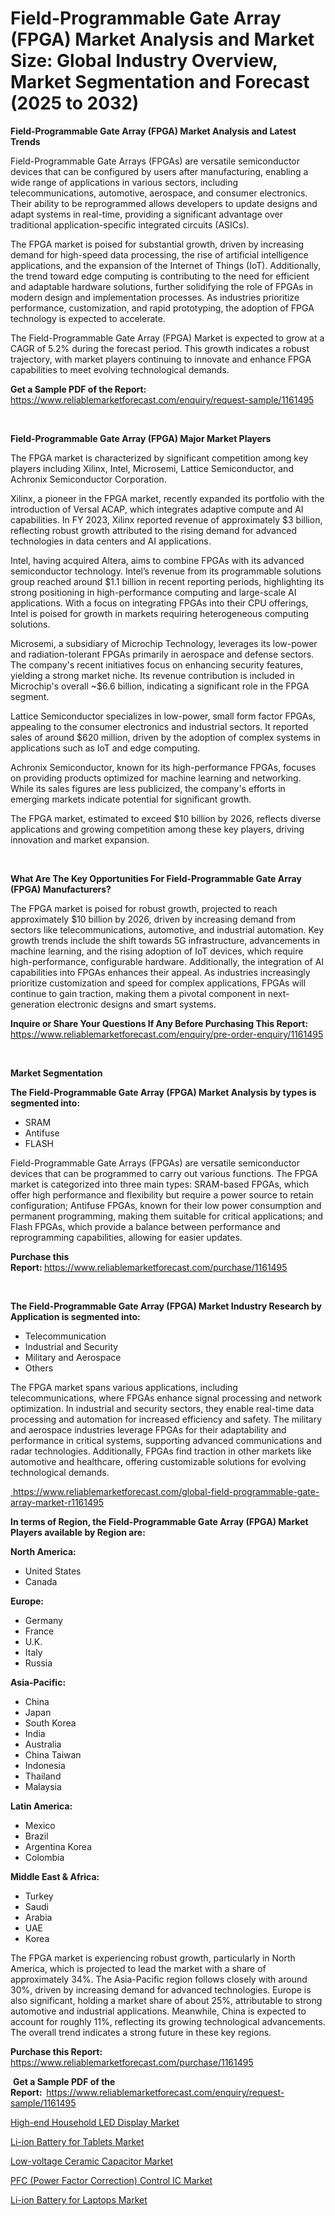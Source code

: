 <p><h1>Field-Programmable Gate Array (FPGA) Market Analysis and Market Size: Global Industry Overview, Market Segmentation and Forecast (2025 to 2032)</h1></p><p><strong>Field-Programmable Gate Array (FPGA) Market Analysis and Latest Trends</strong></p>
<p><p>Field-Programmable Gate Arrays (FPGAs) are versatile semiconductor devices that can be configured by users after manufacturing, enabling a wide range of applications in various sectors, including telecommunications, automotive, aerospace, and consumer electronics. Their ability to be reprogrammed allows developers to update designs and adapt systems in real-time, providing a significant advantage over traditional application-specific integrated circuits (ASICs).</p><p>The FPGA market is poised for substantial growth, driven by increasing demand for high-speed data processing, the rise of artificial intelligence applications, and the expansion of the Internet of Things (IoT). Additionally, the trend toward edge computing is contributing to the need for efficient and adaptable hardware solutions, further solidifying the role of FPGAs in modern design and implementation processes. As industries prioritize performance, customization, and rapid prototyping, the adoption of FPGA technology is expected to accelerate.</p><p>The Field-Programmable Gate Array (FPGA) Market is expected to grow at a CAGR of 5.2% during the forecast period. This growth indicates a robust trajectory, with market players continuing to innovate and enhance FPGA capabilities to meet evolving technological demands.</p></p>
<p><strong>Get a Sample PDF of the Report:&nbsp;</strong> <a href="https://www.reliablemarketforecast.com/enquiry/request-sample/1161495?utm_campaign=1144&utm_medium=2&utm_source=Github&utm_content=ia&utm_term=06042025&utm_id=field-programmable-gate-array-fpga">https://www.reliablemarketforecast.com/enquiry/request-sample/1161495</a></p>
<p>&nbsp;</p>
<p><strong>Field-Programmable Gate Array (FPGA) Major Market Players</strong></p>
<p><p>The FPGA market is characterized by significant competition among key players including Xilinx, Intel, Microsemi, Lattice Semiconductor, and Achronix Semiconductor Corporation. </p><p>Xilinx, a pioneer in the FPGA market, recently expanded its portfolio with the introduction of Versal ACAP, which integrates adaptive compute and AI capabilities. In FY 2023, Xilinx reported revenue of approximately $3 billion, reflecting robust growth attributed to the rising demand for advanced technologies in data centers and AI applications.</p><p>Intel, having acquired Altera, aims to combine FPGAs with its advanced semiconductor technology. Intel’s revenue from its programmable solutions group reached around $1.1 billion in recent reporting periods, highlighting its strong positioning in high-performance computing and large-scale AI applications. With a focus on integrating FPGAs into their CPU offerings, Intel is poised for growth in markets requiring heterogeneous computing solutions.</p><p>Microsemi, a subsidiary of Microchip Technology, leverages its low-power and radiation-tolerant FPGAs primarily in aerospace and defense sectors. The company's recent initiatives focus on enhancing security features, yielding a strong market niche. Its revenue contribution is included in Microchip's overall ~$6.6 billion, indicating a significant role in the FPGA segment.</p><p>Lattice Semiconductor specializes in low-power, small form factor FPGAs, appealing to the consumer electronics and industrial sectors. It reported sales of around $620 million, driven by the adoption of complex systems in applications such as IoT and edge computing.</p><p>Achronix Semiconductor, known for its high-performance FPGAs, focuses on providing products optimized for machine learning and networking. While its sales figures are less publicized, the company's efforts in emerging markets indicate potential for significant growth.</p><p>The FPGA market, estimated to exceed $10 billion by 2026, reflects diverse applications and growing competition among these key players, driving innovation and market expansion.</p></p>
<p>&nbsp;</p>
<p><strong>What Are The Key Opportunities For Field-Programmable Gate Array (FPGA) Manufacturers?</strong></p>
<p><p>The FPGA market is poised for robust growth, projected to reach approximately $10 billion by 2026, driven by increasing demand from sectors like telecommunications, automotive, and industrial automation. Key growth trends include the shift towards 5G infrastructure, advancements in machine learning, and the rising adoption of IoT devices, which require high-performance, configurable hardware. Additionally, the integration of AI capabilities into FPGAs enhances their appeal. As industries increasingly prioritize customization and speed for complex applications, FPGAs will continue to gain traction, making them a pivotal component in next-generation electronic designs and smart systems.</p></p>
<p><strong>Inquire or Share Your Questions If Any Before Purchasing This Report:</strong> <a href="https://www.reliablemarketforecast.com/enquiry/pre-order-enquiry/1161495?utm_campaign=1144&utm_medium=2&utm_source=Github&utm_content=ia&utm_term=06042025&utm_id=field-programmable-gate-array-fpga">https://www.reliablemarketforecast.com/enquiry/pre-order-enquiry/1161495</a></p>
<p>&nbsp;</p>
<p><strong>Market Segmentation</strong></p>
<p><strong>The Field-Programmable Gate Array (FPGA) Market Analysis by types is segmented into:</strong></p>
<p><ul><li>SRAM</li><li>Antifuse</li><li>FLASH</li></ul></p>
<p><p>Field-Programmable Gate Arrays (FPGAs) are versatile semiconductor devices that can be programmed to carry out various functions. The FPGA market is categorized into three main types: SRAM-based FPGAs, which offer high performance and flexibility but require a power source to retain configuration; Antifuse FPGAs, known for their low power consumption and permanent programming, making them suitable for critical applications; and Flash FPGAs, which provide a balance between performance and reprogramming capabilities, allowing for easier updates.</p></p>
<p><strong>Purchase this Report:&nbsp;</strong><a href="https://www.reliablemarketforecast.com/purchase/1161495?utm_campaign=1144&utm_medium=2&utm_source=Github&utm_content=ia&utm_term=06042025&utm_id=field-programmable-gate-array-fpga">https://www.reliablemarketforecast.com/purchase/1161495</a></p>
<p>&nbsp;</p>
<p><strong>The Field-Programmable Gate Array (FPGA) Market Industry Research by Application is segmented into:</strong></p>
<p><ul><li>Telecommunication</li><li>Industrial and Security</li><li>Military and Aerospace</li><li>Others</li></ul></p>
<p><p>The FPGA market spans various applications, including telecommunications, where FPGAs enhance signal processing and network optimization. In industrial and security sectors, they enable real-time data processing and automation for increased efficiency and safety. The military and aerospace industries leverage FPGAs for their adaptability and performance in critical systems, supporting advanced communications and radar technologies. Additionally, FPGAs find traction in other markets like automotive and healthcare, offering customizable solutions for evolving technological demands.</p></p>
<p><a href="https://www.reliablemarketforecast.com/global-field-programmable-gate-array-market-r1161495?utm_campaign=1144&utm_medium=2&utm_source=Github&utm_content=ia&utm_term=06042025&utm_id=field-programmable-gate-array-fpga">&nbsp;https://www.reliablemarketforecast.com/global-field-programmable-gate-array-market-r1161495</a></p>
<p><strong>In terms of Region, the Field-Programmable Gate Array (FPGA) Market Players available by Region are:</strong></p>
<p>
    <p> <strong> North America: </strong>
        <ul>
            <li>United States</li>
            <li>Canada</li>
        </ul>
        </p> 
    <p> <strong> Europe: </strong>
        <ul>
            <li>Germany</li>
            <li>France</li>
            <li>U.K.</li>
            <li>Italy</li>
            <li>Russia</li>
        </ul>
        </p> 
    <p> <strong> Asia-Pacific: </strong>
        <ul>
            <li>China</li>
            <li>Japan</li>
            <li>South Korea</li>
            <li>India</li>
            <li>Australia</li>
            <li>China Taiwan</li>
            <li>Indonesia</li>
            <li>Thailand</li>
            <li>Malaysia</li>
        </ul>
        </p> 
    <p> <strong> Latin America: </strong>
        <ul>
            <li>Mexico</li>
            <li>Brazil</li>
            <li>Argentina Korea</li>
            <li>Colombia</li>
        </ul>
        </p> 
    <p> <strong> Middle East & Africa: </strong>
        <ul>
            <li>Turkey</li>
            <li>Saudi</li>
            <li>Arabia</li>
            <li>UAE</li>
            <li>Korea</li>
        </ul>
    </p>
    </p>
<p><p>The FPGA market is experiencing robust growth, particularly in North America, which is projected to lead the market with a share of approximately 34%. The Asia-Pacific region follows closely with around 30%, driven by increasing demand for advanced technologies. Europe is also significant, holding a market share of about 25%, attributable to strong automotive and industrial applications. Meanwhile, China is expected to account for roughly 11%, reflecting its growing technological advancements. The overall trend indicates a strong future in these key regions.</p></p>
<p><strong>Purchase this Report: </strong><a href="https://www.reliablemarketforecast.com/purchase/1161495?utm_campaign=1144&utm_medium=2&utm_source=Github&utm_content=ia&utm_term=06042025&utm_id=field-programmable-gate-array-fpga">https://www.reliablemarketforecast.com/purchase/1161495</a></p>
<p>&nbsp;<strong>Get a Sample PDF of the Report:&nbsp;&nbsp;</strong><a href="https://www.reliablemarketforecast.com/enquiry/request-sample/1161495?utm_campaign=1144&utm_medium=2&utm_source=Github&utm_content=ia&utm_term=06042025&utm_id=field-programmable-gate-array-fpga">https://www.reliablemarketforecast.com/enquiry/request-sample/1161495</a></p>
<p><strong></strong></p>
<p><p><a href="https://github.com/hiwanatalak/Market-Research-Report-List-1/blob/main/high-end-household-led-display-market.md?utm_campaign=1144&utm_medium=2&utm_source=Github&utm_content=ia&utm_term=06042025&utm_id=field-programmable-gate-array-fpga">High-end Household LED Display Market</a></p><p><a href="https://github.com/failarustic/Market-Research-Report-List-1/blob/main/li-ion-battery-for-tablets-market.md?utm_campaign=1144&utm_medium=2&utm_source=Github&utm_content=ia&utm_term=06042025&utm_id=field-programmable-gate-array-fpga">Li-ion Battery for Tablets Market</a></p><p><a href="https://github.com/claracpegios/Market-Research-Report-List-1/blob/main/low-voltage-ceramic-capacitor-market.md?utm_campaign=1144&utm_medium=2&utm_source=Github&utm_content=ia&utm_term=06042025&utm_id=field-programmable-gate-array-fpga">Low-voltage Ceramic Capacitor Market</a></p><p><a href="https://github.com/mukaithaisia/Market-Research-Report-List-1/blob/main/pfc-power-factor-correction-control-ic-market.md?utm_campaign=1144&utm_medium=2&utm_source=Github&utm_content=ia&utm_term=06042025&utm_id=field-programmable-gate-array-fpga">PFC (Power Factor Correction) Control IC Market</a></p><p><a href="https://github.com/damjiederyd/Market-Research-Report-List-1/blob/main/li-ion-battery-for-laptops-market.md?utm_campaign=1144&utm_medium=2&utm_source=Github&utm_content=ia&utm_term=06042025&utm_id=field-programmable-gate-array-fpga">Li-ion Battery for Laptops Market</a></p></p>